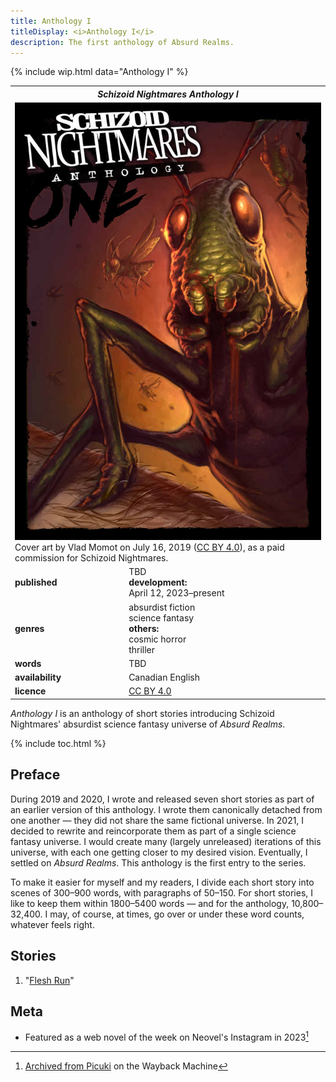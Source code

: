 ```yaml
---
title: Anthology I
titleDisplay: <i>Anthology I</i>
description: The first anthology of Absurd Realms.
---
```


{% include wip.html data="Anthology I" %}

<div class="table right fixed" markdown=0>
    <table class="small blc infobox">
        <tr><th colspan=2><i>Schizoid Nightmares Anthology I</i></th></tr>
        <tr><td colspan=2><a href="/assets/images/schizoid_nightmares_anthology_i.jpg" target="_blank"><img width="100%" src="/assets/images/schizoid_nightmares_anthology_i.jpg" alt="Schizoid Nightmares Anthology I cover"></a><br>Cover art by Vlad Momot on July 16, 2019 (<a href="https://creativecommons.org/licenses/by/4.0/" target="_blank">CC BY 4.0</a>), as a paid commission for Schizoid Nightmares.</td></tr>
        <tr><td><b>published</b></td><td>TBD<br><b>development:</b><br>April 12, 2023–present</td></tr>
        <tr><td><b>genres</b></td><td>absurdist fiction<br>science fantasy<br><b>others:</b><br>cosmic horror<br>thriller</td></tr>
        <tr><td><b>words</b></td><td>TBD</td></tr>
        <tr><td><b>availability</b></td><td>Canadian English</td></tr>
        <tr><td><b>licence</b></td><td><a href="https://creativecommons.org/licenses/by/4.0/" target="_blank">CC BY 4.0</a></td></tr>
    </table>
</div>

*Anthology I* is an anthology of short stories introducing Schizoid Nightmares' absurdist science fantasy universe of *Absurd Realms*.

{% include toc.html %}

## Preface
During 2019 and 2020, I wrote and released seven short stories as part of an earlier version of this anthology. I wrote them canonically detached from one another — they did not share the same fictional universe. In 2021, I decided to rewrite and reincorporate them as part of a single science fantasy universe. I would create many (largely unreleased) iterations of this universe, with each one getting closer to my desired vision. Eventually, I settled on *Absurd Realms*. This anthology is the first entry to the series.

To make it easier for myself and my readers, I divide each short story into scenes of 300–900 words, with paragraphs of 50–150. For short stories, I like to keep them within 1800–5400 words — and for the anthology, 10,800–32,400. I may, of course, at times, go over or under these word counts, whatever feels right.

## Stories
1. "[Flesh Run](/anthology-i/flesh-run/)"

## Meta
- Featured as a web novel of the week on Neovel's Instagram in 2023[^1]

[^1]: <a href="https://web.archive.org/web/20230426071831/https%3A%2F%2Fwww.picuki.com%2Fmedia%2F3086680446724662508" target="_blank">Archived from Picuki</a> on the Wayback Machine